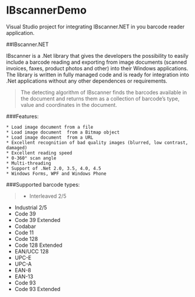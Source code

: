 # IBscannerDemo
Visual Studio project for integrating IBscanner.NET in you barcode reader application.

##IBscanner.NET

IBscanner is a .Net library that gives the developers the possibility to easily include a barcode reading and exporting from image documents (scanned invoices, faxes, product photos and other) into their Windows applications.
The library is written in fully managed code and is ready for integration into .Net applications without any other dependences or requirements.

>The detecting algorithm of IBscanner finds the barcodes available in the document and returns them as a collection of barcode’s type, value and coordinates in the document.
 
###Features:

    * Load image document from a file
    * Load image document  from a Bitmap object
    * Load image document  from a URL
    * Excellent recognition of bad quality images (blurred, low contrast, damaged)
    * Excellent reading speed
    * 0-360° scan angle
    * Multi-threading
    * Support of .Net 2.0, 3.5, 4.0, 4.5
    * Windows Forms, WPF and Windows Phone


###Supported barcode types:
>* Interleaved 2/5
* Industrial 2/5
* Code 39
* Code 39 Extended
* Codabar
* Code 11
* Code 128
* Code 128 Extended
* EAN/UCC 128
* UPC-E
* UPC-A
* EAN-8
* EAN-13
* Code 93
* Code 93 Extended
